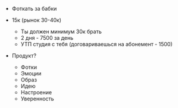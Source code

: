 - Фоткать за бабки
- 15к (рынок 30-40к)
	- Ты должен минимум 30к брать
	- 2 дня - 7500 за день
	- УТП студия с тебя (договариваешься на абонемент - 1500)

- Продукт? 
	- Фотки 
	- Эмоции 
	- Образ
	- Идею
	- Настроение 
	- Уверенность